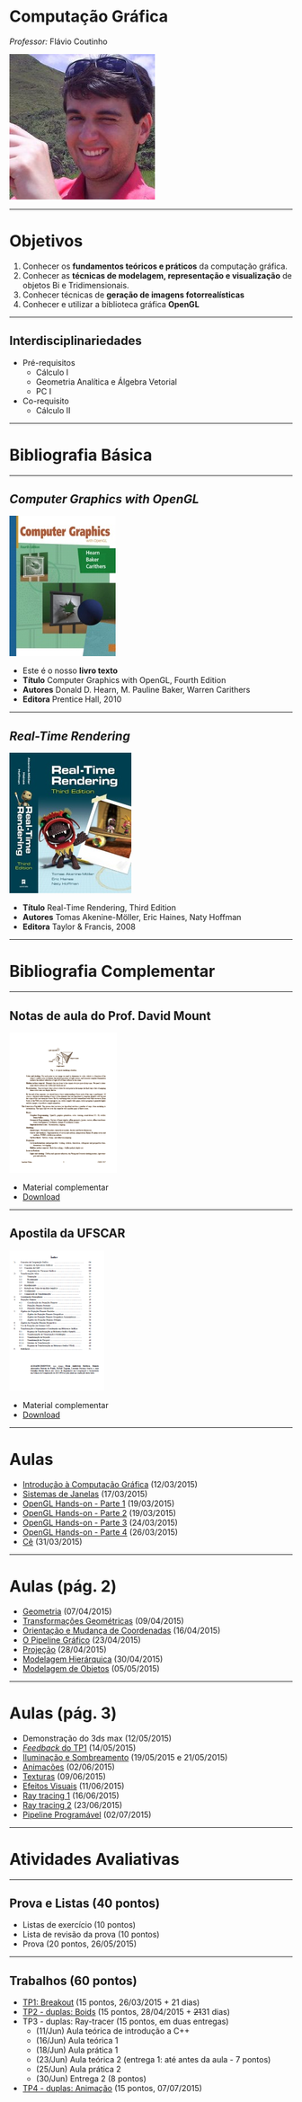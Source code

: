 # Computação Gráfica
*Professor:* Flávio Coutinho

<img class="page-author-picture" src="images/flavio-avatar.jpg">

---
# Objetivos

1. Conhecer os **fundamentos teóricos e práticos** da computação gráfica.
1. Conhecer as **técnicas de modelagem, representação e visualização** de objetos Bi
e Tridimensionais.
1. Conhecer técnicas de **geração de imagens fotorrealísticas**
1. Conhecer e utilizar a biblioteca gráfica **OpenGL**

---
## Interdisciplinariedades

- Pré-requisitos
  - Cálculo I
  - Geometria Analítica e Álgebra Vetorial
  - PC I
- Co-requisito
  - Cálculo II

---
# Bibliografia Básica

---
## _Computer Graphics with OpenGL_ 

<div class="book-cover-container">
  <img class="book-cover" src="images/book-cg-with-opengl.jpg">
  <div class="book-left"></div>
</div>

- Este é o nosso **livro texto**
- **Título**	Computer Graphics with OpenGL, Fourth Edition
- **Autores**	Donald D. Hearn, M. Pauline Baker, Warren Carithers
- **Editora**	Prentice Hall, 2010

---
## _Real-Time Rendering_

<div class="book-cover-container">
  <img class="book-cover" src="images/book-rtr3.jpg">
  <div class="book-left"></div>
</div>

- **Título**	Real-Time Rendering, Third Edition
- **Autores**	Tomas Akenine-Möller, Eric Haines, Naty Hoffman
- **Editora**	Taylor &amp; Francis, 2008

---
# Bibliografia Complementar

---
## Notas de aula do Prof. David Mount

<div class="book-cover-container">
  <img class="book-cover" src="images/book-lecture-notes.png">
  <div class="book-left book-light"></div>
</div>

- Material complementar
- [Download](attachments/DavidMountsLectureNotes.pdf)

---
## Apostila da UFSCAR

<div class="book-cover-container">
  <img class="book-cover" src="images/book-apostila-ufscar.png">
  <div class="book-left book-light"></div>
</div>

- Material complementar
- [Download](https://drive.google.com/file/d/0B6-KCjtlxaKIY21UOWxBTEp4VTA/edit?usp=sharing)

---
# Aulas

- [Introdução à Computação Gráfica](classes/intro/) (12/03/2015)
- [Sistemas de Janelas](classes/opengl/) (17/03/2015)
- [OpenGL Hands-on - Parte 1](classes/opengl-handson/) (19/03/2015)
- [OpenGL Hands-on - Parte 2](classes/opengl-handson2/) (19/03/2015)
- [OpenGL Hands-on - Parte 3](classes/opengl-handson3/) (24/03/2015)
- [OpenGL Hands-on - Parte 4](classes/opengl-handson4/) (26/03/2015)
- [Cê](classes/c) (31/03/2015)

---
# Aulas (pág. 2)

- [Geometria](classes/geometry) (07/04/2015)
- [Transformações Geométricas](classes/transforms) (09/04/2015)
- [Orientação e Mudança de Coordenadas](classes/baseorientation) (16/04/2015)
- [O Pipeline Gráfico](classes/pipeline) (23/04/2015)
- [Projeção](classes/projection) (28/04/2015)
- [Modelagem Hierárquica](classes/hierarchical) (30/04/2015)
- [Modelagem de Objetos](classes/modeling) (05/05/2015)

---
# Aulas (pág. 3)

- Demonstração do 3ds max (12/05/2015)
- [_Feedback_ do TP1](classes/breakout-feedback) (14/05/2015)
- [Iluminação e Sombreamento](classes/lighting) (19/05/2015 e 21/05/2015)
- [Animações](attachments/AnimacaoFlavioCoutinho.pptx) (02/06/2015)
- [Texturas](classes/textures) (09/06/2015)
- [Efeitos Visuais](classes/visual-effects) (11/06/2015)
- [Ray tracing 1](classes/raytracing) (16/06/2015)
- [Ray tracing 2](classes/raytracing2) (23/06/2015)
- [Pipeline Programável](classes/programmable-pipeline) (02/07/2015)

---
# Atividades Avaliativas

---
## Prova e Listas (40 pontos)

- Listas de exercício (10 pontos)
- Lista de revisão da prova (10 pontos)
- Prova (20 pontos, 26/05/2015)

---
## Trabalhos (60 pontos)

- [TP1: Breakout][tp1] (15 pontos, 26/03/2015 + 21 dias)
- [TP2 - duplas: Boids][tp2] (15 pontos, 28/04/2015 + ~~21~~31 dias)
- TP3 - duplas: Ray-tracer (15 pontos, em duas entregas)
  - (11/Jun) Aula teórica de introdução a C++
  - (16/Jun) Aula teórica 1
  - (18/Jun) Aula prática 1 
  - (23/Jun) Aula teórica 2 (entrega 1: até antes da aula - 7 pontos)
  - (25/Jun) Aula prática 2
  - (30/Jun) Entrega 2 (8 pontos)
- [TP4 - duplas: Animação][tp4] (15 pontos, 07/07/2015)

[tp1]: https://github.com/fegemo/cefet-cg/tree/master/src/assignments/tp1-breakout
[tp2]: https://github.com/fegemo/cefet-cg/tree/master/src/assignments/tp2
[tp3]: https://github.com/fegemo/cefet-cg/tree/master/src/assignments/tp3
[tp4]: https://github.com/fegemo/cefet-cg/blob/master/src/assignments/tp4
